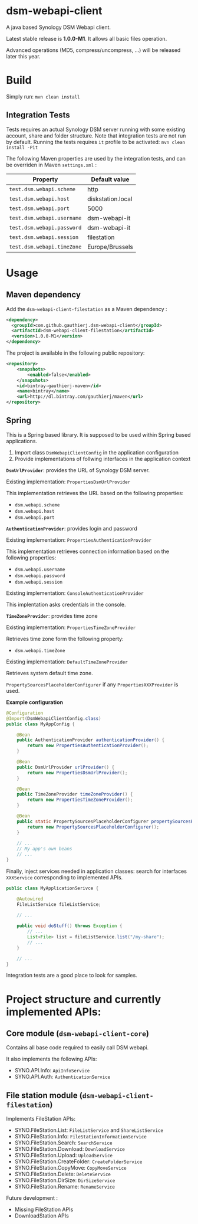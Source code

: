 # dsm-webapi-client

A java based Synology DSM Webapi client.

Latest stable release is **1.0.0-M1**. It allows all basic files operation.

Advanced operations (MD5, compress/uncompress, ...) will be released later this year.

# Build

Simply run: `mvn clean install`

## Integration Tests

Tests requires an actual Synology DSM server running with some existing account, share and folder structure.
Note that integration tests are not run by default. Running the tests requires `it` profile to be activated: `mvn clean install -Pit`

The following Maven properties are used by the integration tests, and can be overriden in Maven `settings.xml` :

| Property                   | Default value     |
|----------------------------|-------------------|
| `test.dsm.webapi.scheme`   | http              |
| `test.dsm.webapi.host`     | diskstation.local |
| `test.dsm.webapi.port`     | 5000              |
| `test.dsm.webapi.username` | dsm-webapi-it     |
| `test.dsm.webapi.password` | dsm-webapi-it     |
| `test.dsm.webapi.session`  | filestation       |
| `test.dsm.webapi.timeZone` | Europe/Brussels   |

# Usage

## Maven dependency

Add the `dsm-webapi-client-filestation` as a Maven dependency :

```xml
<dependency>
  <groupId>com.github.gauthierj.dsm-webapi-client</groupId>
  <artifactId>dsm-webapi-client-filestation</artifactId>
  <version>1.0.0-M1</version>
</dependency>
```

The project is available in the following public repository:

```xml
<repository>
    <snapshots>
        <enabled>false</enabled>
    </snapshots>
    <id>bintray-gauthierj-maven</id>
    <name>bintray</name>
    <url>http://dl.bintray.com/gauthierj/maven</url>
</repository>
```

## Spring 

This is a Spring based library. It is supposed to be used within Spring based applications.

1. Import class `DsmWebapiClientConfig` in the application configuration
2. Provide implementations of follwing interfaces in the application context

**`DsmUrlProvider`**:  provides the URL of Synology DSM server.

Existing implementation: `PropertiesDsmUrlProvider`

This implementation retrieves the URL based on the following properties: 

- `dsm.webapi.scheme`
- `dsm.webapi.host`
- `dsm.webapi.port`

**`AuthenticationProvider`**: provides login and password

Existing implementation: `PropertiesAuthenticationProvider`

This implementation retrieves connection information based on the following properties:

- `dsm.webapi.username`
- `dsm.webapi.password`
- `dsm.webapi.session`

Existing implementation: `ConsoleAuthenticationProvider`

This implentation asks credentials in the console.

**`TimeZoneProvider`**: provides time zone

Existing implementation: `PropertiesTimeZoneProvider`

Retrieves time zone form the following property:

- `dsm.webapi.timeZone`

Existing implementation: `DefaultTimeZoneProvider`

Retrieves system default time zone.

`PropertySourcesPlaceholderConfigurer` if any  `PropertiesXXXProvider` is used.

**Example configuration**

```java
@Configuration
@Import(DsmWebapiClientConfig.class)
public class MyAppConfig {

    @Bean
    public AuthenticationProvider authenticationProvider() {
        return new PropertiesAuthenticationProvider();
    }

    @Bean
    public DsmUrlProvider urlProvider() {
        return new PropertiesDsmUrlProvider();
    }

    @Bean
    public TimeZoneProvider timeZoneProvider() {
        return new PropertiesTimeZoneProvider();
    }

    @Bean
    public static PropertySourcesPlaceholderConfigurer propertySourcesPlaceholderConfigurer() {
        return new PropertySourcesPlaceholderConfigurer();
    }
    
    // ...
    // My app's own beans
    // ...
}
```
Finally, inject services needed in application classes: search for interfaces `XXXService` corresponding to implemented APIs.

```java
public class MyApplicationSerivce {

    @Autowired
    FileListService fileListService;

    // ...
    
    public void doStuff() throws Exception {
        // ...
        List<File> list = fileListService.list("/my-share");
        // ...
    }

    // ...
}
```
Integration tests are a good place to look for samples.

# Project structure and currently implemented APIs:

## Core module (`dsm-webapi-client-core`)
Contains all base code required to easily call DSM webapi.

It also implements the following APIs:
- SYNO.API.Info: `ApiInfoService`
- SYNO.API.Auth: `AuthenticationService`

## File station module (`dsm-webapi-client-filestation`)

Implements FileStation APIs:
- SYNO.FileStation.List: `FileListService` and `ShareListService`
- SYNO.FileStation.Info: `FileStationInformationService`
- SYNO.FileStation.Search: `SearchService`
- SYNO.FileStation.Download: `DownloadService`
- SYNO.FileStation.Upload: `UploadService`
- SYNO.FileStation.CreateFolder: `CreateFolderService`
- SYNO.FileStation.CopyMove: `CopyMoveService`
- SYNO.FileStation.Delete: `DeleteService`
- SYNO.FileStation.DirSize: `DirSizeService`
- SYNO.FileStation.Rename: `RenameService`

Future development :
- Missing FileStation APIs
- DownloadStation APIs
